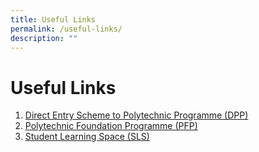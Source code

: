 ```yaml
---
title: Useful Links
permalink: /useful-links/
description: ""
---
```

<h1>Useful Links</h1>
<div>
<ol>
<li><a href="https://www.ite.edu.sg/apply-for-ITE-courses/dpp">Direct Entry Scheme to Polytechnic Programme (DPP)</a></li>
<li><a href="https://pfp.polytechnic.edu.sg/PFP/index.html">Polytechnic Foundation Programme (PFP)</a></li>
	<li><a href="https://www.learning.moe.edu.sg/sls/index.html">Student Learning Space (SLS)</a></li>
</ol>
</div>